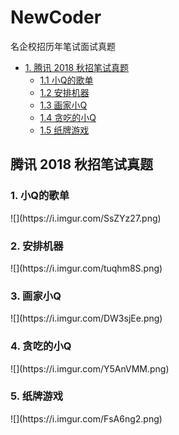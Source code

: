 # NewCoder
名企校招历年笔试面试真题

* [1. 腾讯 2018 秋招笔试真题](#1)
	* [1.1 小Q的歌单](#1.1)
	* [1.2 安排机器](#1.2)
	* [1.3 画家小Q](#1.3)
	* [1.4 贪吃的小Q](#1.4)
	* [1.5 纸牌游戏](#1.5)


<h2 id="1">腾讯 2018 秋招笔试真题</h2>

<h3 id="1.1">1. 小Q的歌单</h3>
![](https://i.imgur.com/SsZYz27.png)

<h3 id="1.2">2. 安排机器</h3>
![](https://i.imgur.com/tuqhm8S.png)

<h3 id="1.3">3. 画家小Q</h3>
![](https://i.imgur.com/DW3sjEe.png)

<h3 id="1.4">4. 贪吃的小Q</h3>
![](https://i.imgur.com/Y5AnVMM.png)

<h3 id="1.5">5. 纸牌游戏</h3>
![](https://i.imgur.com/FsA6ng2.png)